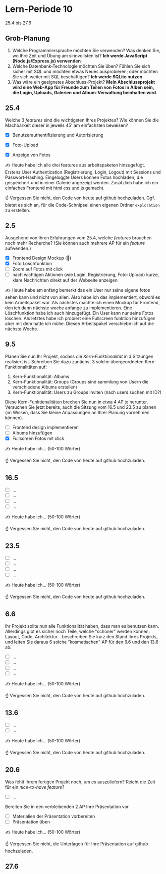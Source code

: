 # Lern-Periode 10

25.4 bis 27.6

## Grob-Planung

1. Welche Programmiersprache möchten Sie verwenden? Was denken Sie, wo Ihre Zeit und Übung am sinnvollsten ist?
   **Ich werde JavaScript (Node.js/Express.js) verwenden**
1. Welche Datenbank-Technologie möchten Sie üben? Fühlen Sie sich sicher mit SQL und möchten etwas Neues ausprobieren; oder möchten Sie sich weiter mit SQL beschäftigen?
   **Ich werde SQLite nutzen**
1. Was wäre ein geeignetes Abschluss-Projekt?
  **Mein Abschlussprojekt wird eine Web-App für Freunde zum Teilen von Fotos in Alben sein, die Login, Uploads, Galerien und Album-Verwaltung beinhalten wird.**
## 25.4

Welche 3 *features* sind die wichtigsten Ihres Projektes? Wie können Sie die Machbarkeit dieser in jeweils 45' am einfachsten beweisen?

- [x] Benutzerauthentifizierung und Autorisierung
- [x] Foto-Upload
- [x] Anzeige von Fotos


✍️ Heute habe ich alle drei features aus arbeitspaketen hinzugefügt. Erstens User Authentication (Registrierung, Login, Logout) mit Sessions und Passwort-Hashing. Eingeloggte Users können Fotos hochladen, die gespeichert und in einer Galerie angezeigt werden. Zusätzlich habe ich ein einfaches Frontend mit html css und js gemacht.

☝️ Vergessen Sie nicht, den Code von heute auf github hochzuladen. Ggf. bietet es sich an, für die Code-Schnipsel einen eigenen Ordner `exploration` zu erstellen.

## 2.5

Ausgehend von Ihren Erfahrungen vom 25.4, welche *features* brauchen noch mehr Recherche? (Sie können auch mehrere AP für ein *feature* aufwenden.)

- [x] Frontend Design Mockup (📵)
- [x] Foto Löschfunktion
- [ ] Zoom auf Fotos mit click  
- [ ] nach wichtigen Aktionen (wie Login, Registrierung, Foto-Upload) kurze, klare Nachrichten direkt auf der Webseite anzeigen

✍️ Heute habe am anfang bemerkt das ein User nur seine eigene fotos sehen kann und nicht von allen. Also habe ich das implementiert, obwohl es kein Arbeitspaket war. Als nächstes machte ich einen Mockup für Frontend, den ich dann nächste woche anfange zu implementieren. Eine Löschfunktion habe ich auch hinzugefügt. Ein User kann nur seine Fotos löschen. Als letztes habe ich probiert eine Fullscreen funktion hinzufügen aber mit dem hatte ich mühe. Diesen Arbeitspaket verschiebe ich auf die nächste Woche.

## 9.5

Planen Sie nun Ihr Projekt, sodass die *Kern-Funktionalität* in 3 Sitzungen realisiert ist. Schreiben Sie dazu zunächst 3 solche übergeordneten Kern-Funktionalitäten auf: 

1. Kern-Funktionalität: Albums
2. Kern-Funktionalität: Groups (Groups sind sammlung von Usern die verschiedene Albums erstellen)
3. Kern-Funktionalität: Users zu Groups inviten (nach users suchen mit ID?)

Diese Kern-Funktionalitäten brechen Sie nun in etwa 4 AP je herunter. Versuchen Sie jetzt bereits, auch die Sitzung vom 16.5 und 23.5 zu planen (im Wissen, dass Sie kleine Anpassungen an Ihrer Planung vornehmen können).

- [ ] Frontend design implementieren
- [ ] Albums hinzufügen
- [x] Fullscreen Fotos mit click

✍️ Heute habe ich... (50-100 Wörter)

☝️  Vergessen Sie nicht, den Code von heute auf github hochzuladen.

## 16.5

- [ ] ...
- [ ] ...
- [ ] ...
- [ ] ...

✍️ Heute habe ich... (50-100 Wörter)

☝️  Vergessen Sie nicht, den Code von heute auf github hochzuladen.

## 23.5

- [ ] ...
- [ ] ...
- [ ] ...
- [ ] ...

✍️ Heute habe ich... (50-100 Wörter)

☝️  Vergessen Sie nicht, den Code von heute auf github hochzuladen.

## 6.6

Ihr Projekt sollte nun alle Funktionalität haben, dass man es benutzen kann. Allerdings gibt es sicher noch Teile, welche "schöner" werden können: Layout, Code, Architektur... beschreiben Sie kurz den Stand Ihres Projekts, und leiten Sie daraus 6 solche "kosmetischen" AP für den 6.6 und den 13.6 ab.

- [ ] ...
- [ ] ...
- [ ] ...
- [ ] ...

✍️ Heute habe ich... (50-100 Wörter)

☝️  Vergessen Sie nicht, den Code von heute auf github hochzuladen.

## 13.6

- [ ] ...
- [ ] ...

✍️ Heute habe ich... (50-100 Wörter)

☝️  Vergessen Sie nicht, den Code von heute auf github hochzuladen.

## 20.6

Was fehlt Ihrem fertigen Projekt noch, um es auszuliefern? Reicht die Zeit für ein *nice-to-have feature*?

- [ ] ...

Bereiten Sie in den verbleibenden 2 AP Ihre Präsentation vor

- [ ] Materialien der Präsentation vorbereiten
- [ ] Präsentation üben

✍️ Heute habe ich... (50-100 Wörter)

☝️  Vergessen Sie nicht, die Unterlagen für Ihre Präsentation auf github hochzuladen.

## 27.6

